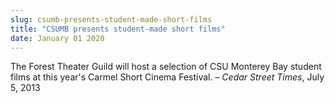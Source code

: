 ```yaml
---
slug: csumb-presents-student-made-short-films
title: "CSUMB presents student-made short films"
date: January 01 2020
---
```


 
<p>
  The Forest Theater Guild will host a selection of CSU Monterey Bay student
  films at this year's Carmel Short Cinema Festival. –
  <em>Cedar Street Times</em>, July 5, 2013
</p>
 
